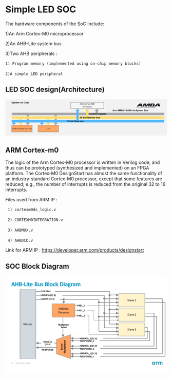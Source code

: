 # Simple LED SOC

The hardware components of the SoC include:

1)An Arm Cortex-M0 microprocessor 

2)An AHB-Lite system bus 

3)Two AHB peripherals : 

    1) Program memory (implemented using on-chip memory blocks) 
    
    2)A simple LED peripheral
    
## LED SOC design(Architecture)
![Screenshot](images/Lab4_image1.png)

## ARM Cortex-m0
The logic of the Arm Cortex-M0 processor is written in Verilog code, and thus can be prototyped (synthesized and implemented) on an FPGA platform. The Cortex-M0 DesignStart has almost the same functionality of an industry-standard Cortex-M0 processor, except that some features are reduced; e.g., the number of interrupts is reduced from the original 32 to 16 interrupts.

Files used from ARM IP : 

     1) cortexm0ds_logic.v
     
     2) CORTEXM0INTEGRATION.v
     
     3) AHBMUX.v
     
     4) AHBDCD.v
     
Link for ARM IP : https://developer.arm.com/products/designstart

## SOC Block Diagram
![Screenshot](images/Blockdiagram.png)

